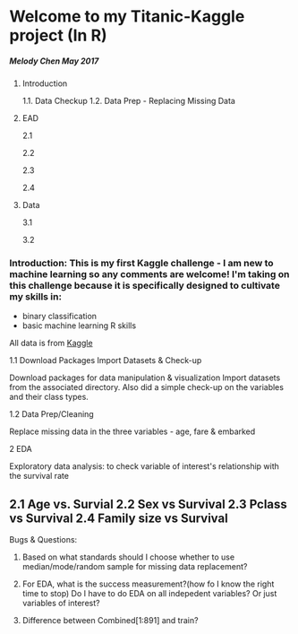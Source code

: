 Welcome to my Titanic-Kaggle project (In R)
====================================

##### Melody Chen  May 2017

1. Introduction

   1.1. Data Checkup
   1.2. Data Prep - Replacing Missing Data

2. EAD
      
   2.1
   
   2.2

   2.3

   2.4



3. Data

   3.1
   
   3.2
   

    
   
### Introduction: This is my first Kaggle challenge - I am new to machine learning so any comments are welcome! I'm taking on this challenge because it is specifically designed to cultivate my skills in:
- binary classification
- basic machine learning R skills

All data is from [Kaggle](https://www.kaggle.com/c/titanic/data)

1.1  Download Packages Import Datasets & Check-up

Download packages for data manipulation & visualization 
Import datasets from the associated directory. Also did a simple check-up on the variables and their class types. 


1.2 Data Prep/Cleaning

Replace missing data in the three variables - age, fare & embarked 

2 EDA

Exploratory data analysis: to check variable of interest's relationship with the survival rate

2.1 Age vs. Survial 
2.2 Sex vs Survival
2.3 Pclass vs Survival 
2.4 Family size vs Survival
---


Bugs & Questions:

1. Based on what standards should I choose whether to use median/mode/random sample for missing data replacement?

2. For EDA, what is the success measurement?(how fo I know the right time to stop) Do I have to do EDA on all indepedent variables? Or just variables of interest? 

3. Difference between Combined[1:891] and train?


